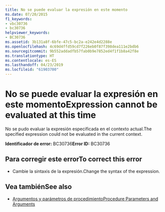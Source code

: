```yaml
---
title: No se puede evaluar la expresión en este momento
ms.date: 07/20/2015
f1_keywords:
- vbc30736
- bc30736
helpviewer_keywords:
- BC30736
ms.assetid: 3b131a8f-6bfe-47c5-bc2a-e242e4d2288e
ms.openlocfilehash: 4c69d4ffd59cd7f226eb0f87f398dea111e2bdb6
ms.sourcegitcommit: 9b552addadfb57fab0b9e7852ed4f1f1b8a42f8e
ms.translationtype: HT
ms.contentlocale: es-ES
ms.lasthandoff: 04/23/2019
ms.locfileid: "61903700"
---
```

# <a name="expression-cannot-be-evaluated-at-this-time"></a><span data-ttu-id="4e449-102">No se puede evaluar la expresión en este momento</span><span class="sxs-lookup"><span data-stu-id="4e449-102">Expression cannot be evaluated at this time</span></span>
<span data-ttu-id="4e449-103">No se pudo evaluar la expresión especificada en el contexto actual.</span><span class="sxs-lookup"><span data-stu-id="4e449-103">The specified expression could not be evaluated in the current context.</span></span>  
  
 <span data-ttu-id="4e449-104">**Identificador de error:** BC30736</span><span class="sxs-lookup"><span data-stu-id="4e449-104">**Error ID:** BC30736</span></span>  
  
## <a name="to-correct-this-error"></a><span data-ttu-id="4e449-105">Para corregir este error</span><span class="sxs-lookup"><span data-stu-id="4e449-105">To correct this error</span></span>  
  
- <span data-ttu-id="4e449-106">Cambie la sintaxis de la expresión.</span><span class="sxs-lookup"><span data-stu-id="4e449-106">Change the syntax of the expression.</span></span>  
  
## <a name="see-also"></a><span data-ttu-id="4e449-107">Vea también</span><span class="sxs-lookup"><span data-stu-id="4e449-107">See also</span></span>

- [<span data-ttu-id="4e449-108">Argumentos y parámetros de procedimiento</span><span class="sxs-lookup"><span data-stu-id="4e449-108">Procedure Parameters and Arguments</span></span>](../../visual-basic/programming-guide/language-features/procedures/procedure-parameters-and-arguments.md)
